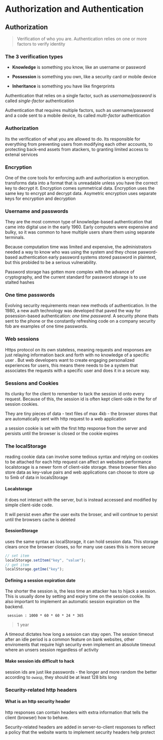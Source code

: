 # Authorization and Authentication

## Authorization

> Verification of who you are. Authentication relies on one or more factors to verify identity

### The 3 verification types

-    **Knowledge** is something you know, like an username or password

-    **Possession** is something you own, like a security card or mobile device

-    **Inheritance** is something you have like fingerprints

Authentication that relies on a single factor, such as _username/password_ is called _single-factor_ authentication

Authentication that requires multiple factors, such as username/password and a code sent to a mobile device, its called _multi-factor_ authentication

### Authorization

Its the verification of what you are allowed to do. Its responsible for everything from preventing users from modifying each other accounts, to protecting back-end assets from atackers, to granting limited access to extenal services

### Encryption

One of the core tools for enforcing auth and authorization is encryption. transforms data into a format that is unreadable unless you have the correct key to decrypt it. Encryption comes symmetrical data. Encryption uses the same key to encrypt and decrypt data. Asymetric encryption uses separate keys for encryption and decryption

### Username and passwords

They are the most common type of knowledge-based authentication that came into digital use in the early 1960. Early computers were expensive and bulky, so it was common to have multiple users share them using separate terminals.

Because computation time was limited and expensive, the administrators needed a way to know who was using the system and they chose pasword-based authentication early password systems stored password in plaintext, but this probided to be a serious vulnerability.

Password storage has gotten more complex with the advance of cryptography, and the current standard for password storage is to use stalted hashes

### One time passwords

Evolving security requirements mean new methods of authentication. In the 1980, a new auth technology was developed that paved the way for posession-based authentication: _one time password_. A security phone thats sent to the phone or the constantly refreshing code on a company security fob are examples of one time passwords.

### Web sessions

Https protocol on its own stateless, meaning requests and responses are just relaying information back and forth with no knowledge of a specific user . But web developers want to create engaging personalized experiences for users, this means there needs to be a system that associates the requests with a specific user and does it in a secure way.

### Sessions and Cookies

Its clunky for the client to remember to tack the session id onto every request. Because of this, the session id is often kept client-side in the for of session cookies.

They are tiny pieces of data - text files of max 4kb - the browser stores that are automatically sent with http request to a web application

a session cookie is set with the first http response from the server and persists until the browser is closed or the cookie expires

### The localStorage

reading cookie data can involve some tedious syntax and relying on cookies to be attached for each http request can affect an websites performance
localstorage is a newer form of client-side storage. these browser files also store data as key-value pairs and web applications can choose to store up to 5mb of data in localsStorage

#### Localstorage

it does not interact with the server, but is instead accessed and modified by simple client-side code.

It will persist even after the user exits the broser, and will continue to persist until the browsers cache is deleted

#### SessionStorage

uses the same syntax as localStorage, it can hold session data. This storage clears once the browser closes, so for many use cases this is more secure

```js
// set item
localStorage.setItem("key", "value");
// get item
localStorage.getIme("key");
```

#### Defining a session expiration date

The shorter the session is, the less time an attacker has to hijack a session. This is usually done by setting and expiry time on the session cookie. Its also important to implement an automatic session expiration on the backend.

     session : 1000 * 60 * 60 * 24 * 365

> 1 year

A timeout dictates how long a session can stay open. The session timeout after an idle period is a common feature on bank websites, other enviroments that require high security even implement an absolute timeout where an unsers session regardless of activity

#### Make session ids difficult to hack

session ids are just like passwords - the longer and more random the better according to `owasp`, they should be at least 128 bits long

### Security-related http headers

#### What is an http security header

http responses can contain headers with extra information that tells the client (browser) how to behave.

Security-related headers are added in server-to-client responses to reflect a policy that the website wants to implement security headers help protect
